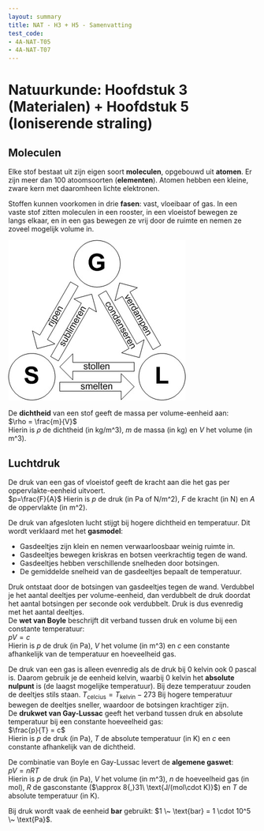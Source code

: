 ```yaml
---
layout: summary
title: NAT - H3 + H5 - Samenvatting
test_code:
- 4A-NAT-T05
- 4A-NAT-T07
---
```


# Natuurkunde: Hoofdstuk 3 (Materialen) + Hoofdstuk 5 (Ioniserende straling)

## Moleculen

Elke stof bestaat uit zijn eigen soort **moleculen**, opgebouwd uit **atomen**. Er zijn meer dan 100 atoomsoorten (**elementen**). Atomen hebben een kleine, zware kern met daaromheen lichte elektronen.

Stoffen kunnen voorkomen in drie **fasen**: vast, vloeibaar of gas. In een vaste stof zitten moleculen in een rooster, in een vloeistof bewegen ze langs elkaar, en in een gas bewegen ze vrij door de ruimte en nemen ze zoveel mogelijk volume in.

![Faseovergangen (img-medium) (img-padding)](images/nat_h3h5_fase.jpg)

De **dichtheid** van een stof geeft de massa per volume-eenheid aan:  
$\rho = \frac{m}{V}$  
Hierin is $\rho$ de dichtheid (in $\text{kg/m^3}$), $m$ de massa (in $\text{kg}$) en $V$ het volume (in $\text{m^3}$).

## Luchtdruk

De druk van een gas of vloeistof geeft de kracht aan die het gas per oppervlakte-eenheid uitvoert.  
$p=\frac{F}{A}$
Hierin is $p$ de druk (in $\text{Pa}$ of $\text{N/m^2}$), $F$ de kracht (in $\text{N}$) en $A$ de oppervlakte (in $\text{m^2}$).

De druk van afgesloten lucht stijgt bij hogere dichtheid en temperatuur. Dit wordt verklaard met het **gasmodel**:

- Gasdeeltjes zijn klein en nemen verwaarloosbaar weinig ruimte in.
- Gasdeeltjes bewegen kriskras en botsen veerkrachtig tegen de wand.
- Gasdeeltjes hebben verschillende snelheden door botsingen.
- De gemiddelde snelheid van de gasdeeltjes bepaalt de temperatuur.

Druk ontstaat door de botsingen van gasdeeltjes tegen de wand. Verdubbel je het aantal deeltjes per volume-eenheid, dan verdubbelt de druk doordat het aantal botsingen per seconde ook verdubbelt. Druk is dus evenredig met het aantal deeltjes.  
De **wet van Boyle** beschrijft dit verband tussen druk en volume bij een constante temperatuur:  
$pV = c$  
Hierin is $p$ de druk (in $\text{Pa}$), $V$ het volume (in $\text{m^3}$) en $c$ een constante afhankelijk van de temperatuur en hoeveelheid gas.

De druk van een gas is alleen evenredig als de druk bij 0 kelvin ook 0 pascal is. Daarom gebruik je de eenheid kelvin, waarbij 0 kelvin het **absolute nulpunt** is (de laagst mogelijke temperatuur). Bij deze temperatuur zouden de deeltjes stils staan.
$T_\text{celcius} = T_\text{kelvin} - 273$
Bij hogere temperatuur bewegen de deeltjes sneller, waardoor de botsingen krachtiger zijn.  
De **drukwet van Gay-Lussac** geeft het verband tussen druk en absolute temperatuur bij een constante hoeveelheid gas:  
$\frac{p}{T} = c$  
Hierin is $p$ de druk (in $\text{Pa}$), $T$ de absolute temperatuur (in $\text{K}$) en $c$ een constante afhankelijk van de dichtheid.

De combinatie van Boyle en Gay-Lussac levert de **algemene gaswet**:  
$pV = nRT$  
Hierin is $p$ de druk (in $\text{Pa}$), $V$ het volume (in $\text{m^3}$), $n$ de hoeveelheid gas (in $\text{mol}$), $R$ de gasconstante ($\approx 8{,}31\ \text{J/(mol\cdot K)}$) en $T$ de absolute temperatuur (in $\text{K}$).

Bij druk wordt vaak de eenheid **bar** gebruikt: $1 \~ \text{bar} = 1 \cdot 10^5 \~ \text{Pa}$.
